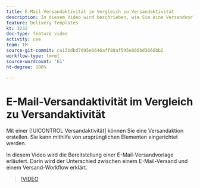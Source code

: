 ```yaml
---
title: E-Mail-Versandaktivität im Vergleich zu Versandaktivität
description: In diesem Video wird beschrieben, wie Sie eine Versandvorlage konfigurieren und verwenden.
feature: Delivery Templates
kt: 3232
doc-type: feature video
activity: use
team: TM
source-git-commit: ca13bdbd7d95e6646aff88af595e866bd3666bb2
workflow-type: tm+mt
source-wordcount: '61'
ht-degree: 100%

---
```



# E-Mail-Versandaktivität im Vergleich zu Versandaktivität

Mit einer [!UICONTROL Versandaktivität] können Sie eine Versandaktion erstellen. Sie kann mithilfe von ursprünglichen Elementen eingerichtet werden.

In diesem Video wird die Bereitstellung einer E-Mail-Versandvorlage erläutert. Darin wird der Unterschied zwischen einem E-Mail-Versand und einem Versand-Workflow erklärt.

>[!VIDEO](https://video.tv.adobe.com/v/24065?quality=12)
